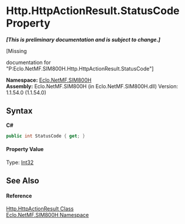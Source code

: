 # Http.HttpActionResult.StatusCode Property 
 _**\[This is preliminary documentation and is subject to change.\]**_

\[Missing <summary> documentation for "P:Eclo.NetMF.SIM800H.Http.HttpActionResult.StatusCode"\]

**Namespace:**&nbsp;<a href="N_Eclo_NetMF_SIM800H">Eclo.NetMF.SIM800H</a><br />**Assembly:**&nbsp;Eclo.NetMF.SIM800H (in Eclo.NetMF.SIM800H.dll) Version: 1.1.54.0 (1.1.54.0)

## Syntax

**C#**<br />
``` C#
public int StatusCode { get; }
```


#### Property Value
Type: <a href="http://msdn2.microsoft.com/en-us/library/td2s409d" target="_blank">Int32</a>

## See Also


#### Reference
<a href="T_Eclo_NetMF_SIM800H_Http_HttpActionResult">Http.HttpActionResult Class</a><br /><a href="N_Eclo_NetMF_SIM800H">Eclo.NetMF.SIM800H Namespace</a><br />